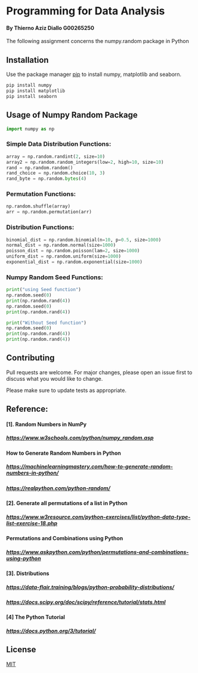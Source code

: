# Programming for Data Analysis
#### By Thierno Aziz Diallo G00265250

The following assignment concerns the numpy.random package in Python

## Installation

Use the package manager [pip](https://pip.pypa.io/en/stable/) to install numpy, matplotlib and seaborn.

```bash
pip install numpy
pip install matplotlib
pip install seaborn
```

## Usage of Numpy Random Package

```python
import numpy as np
```

### Simple Data Distribution Functions:
```python
array = np.random.randint(2, size=10)
array2 = np.random.random_integers(low=2, high=10, size=10)
rand = np.random.random()
rand_choice = np.random.choice(10, 3)
rand_byte = np.random.bytes(4)
```

### Permutation Functions:
```python
np.random.shuffle(array)
arr = np.random.permutation(arr)  
```

### Distribution Functions:
```python
binomial_dist = np.random.binomial(n=10, p=0.5, size=1000)
normal_dist = np.random.normal(size=1000)
poisson_dist = np.random.poisson(lam=2, size=1000)
uniform_dist = np.random.uniform(size=1000)
exponential_dist = np.random.exponential(size=1000)
```

### Numpy Random Seed Functions:
```python
print("using Seed function")
np.random.seed(0) 
print(np.random.rand(4))
np.random.seed(0)
print(np.random.rand(4))

print("Without Seed function")
np.random.seed(0) 
print(np.random.rand(4))
print(np.random.rand(4))
```

## Contributing
Pull requests are welcome. For major changes, please open an issue first to discuss what you would like to change.

Please make sure to update tests as appropriate.
## Reference:
#### [1]. Random Numbers in NumPy
##### https://www.w3schools.com/python/numpy_random.asp
#### How to Generate Random Numbers in Python
##### https://machinelearningmastery.com/how-to-generate-random-numbers-in-python/
##### https://realpython.com/python-random/
#### [2]. Generate all permutations of a list in Python
##### https://www.w3resource.com/python-exercises/list/python-data-type-list-exercise-18.php
#### Permutations and Combinations using Python
##### https://www.askpython.com/python/permutations-and-combinations-using-python
#### [3]. Distributions
##### https://data-flair.training/blogs/python-probability-distributions/
##### https://docs.scipy.org/doc/scipy/reference/tutorial/stats.html
#### [4] The Python Tutorial
##### https://docs.python.org/3/tutorial/



## License
[MIT](https://choosealicense.com/licenses/mit/)
